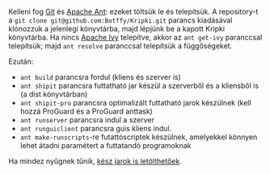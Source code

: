 Kelleni fog [Git](http://git-scm.com/downloads) és [Apache Ant](http://ant.apache.org/bindownload.cgi): ezeket töltsük le és telepítsük.
A repository-t a `git clone git@github.com:Botffy/Kripki.git` parancs kiadásával klónozzuk a jelenlegi könyvtárba, majd lépjünk be a kapott Kripki könyvtárba.
Ha nincs [Apache Ivy](http://ant.apache.org/ivy/) telepítve, akkor az `ant get-ivy` paranccsal telepítsük; majd `ant resolve` paranccsal telepítsük a függőségeket.

Ezután:

* `ant build` parancsra fordul (kliens és szerver is)
* `ant shipit` parancsra futtatható jar készül a szerverből és a kliensből is (a dist könyvtárban)
* `ant shipit-pro` parancsra optimalizált futtatható jarok készülnek (kell hozzá ProGuard és a ProGuard anttask)
* `ant runserver` parancsra indul a szerver
* `ant runguiclient` parancsra guis kliens indul.
* `ant make-runscripts`-re futattóscriptek készülnek, amelyekkel könnyen lehet átadni paramétert a futtatandó programoknak

Ha mindez nyűgnek tűnik, [kész jarok is letölthetőek](http://users.itk.ppke.hu/~sciar/kripki/).
